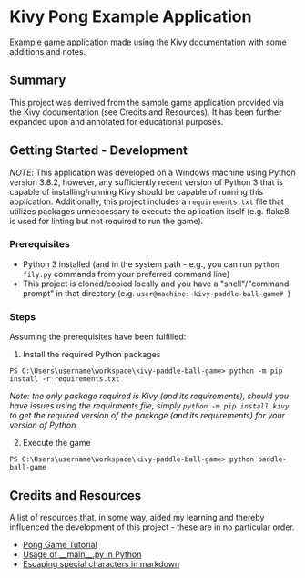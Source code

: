 # Kivy Pong Example Application

Example game application made using the Kivy documentation with some additions and notes.

## Summary

This project was derrived from the sample game application provided via the Kivy documentation (see Credits and Resources). It has been further expanded upon and annotated for educational purposes.

## Getting Started - Development

*NOTE*: This application was developed on a Windows machine using Python version 3.8.2, however, any sufficiently recent version of Python 3 that is capable of installing/running Kivy should be capable of running this application. Additionally, this project includes a `requirements.txt` file that utilizes packages unneccessary to execute the aplication itself (e.g. flake8 is used for linting but not required to run the game).

### Prerequisites

- Python 3 installed (and in the system path - e.g., you can run `python fily.py` commands from your preferred command line)
- This project is cloned/copied locally and you have a "shell"/"command prompt" in that directory (e.g. `user@machine:~kivy-paddle-ball-game# `)

### Steps

Assuming the prerequisites have been fulfilled:

1. Install the required Python packages

`PS C:\Users\username\workspace\kivy-paddle-ball-game> python -m pip install -r requirements.txt`

*Note: the only package required is Kivy (and its requirements), should you have issues using the requirments file, simply `python -m pip install kivy` to get the required version of the package (and its requirements) for your version of Python*

2. Execute the game

`PS C:\Users\username\workspace\kivy-paddle-ball-game> python paddle-ball-game`

## Credits and Resources

A list of resources that, in some way, aided my learning and thereby influenced the development of this project - these are in no particular order.

- [Pong Game Tutorial](https://kivy.org/doc/stable/tutorials/pong.html)
- [Usage of \_\_main\_\_.py in Python](https://www.geeksforgeeks.org/usage-of-__main__-py-in-python/)
- [Escaping special characters in markdown](http://tech.saigonist.com/b/code/escaping-special-characters-markdown.html)
